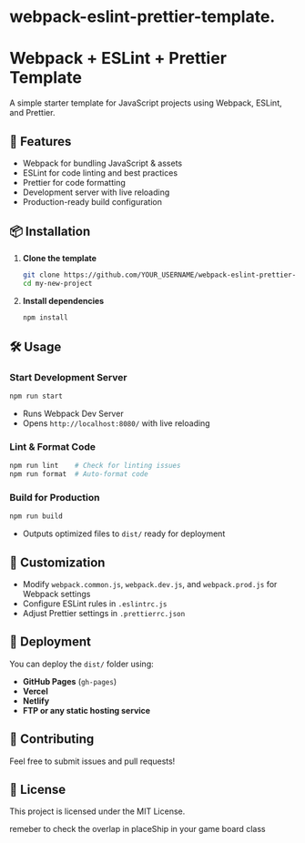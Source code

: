 # webpack-eslint-prettier-template.

# Webpack + ESLint + Prettier Template

A simple starter template for JavaScript projects using Webpack, ESLint, and Prettier.

## 🚀 Features

- Webpack for bundling JavaScript & assets
- ESLint for code linting and best practices
- Prettier for code formatting
- Development server with live reloading
- Production-ready build configuration

## 📦 Installation

1. **Clone the template**

   ```bash
   git clone https://github.com/YOUR_USERNAME/webpack-eslint-prettier-template.git my-new-project
   cd my-new-project
   ```

2. **Install dependencies**
   ```bash
   npm install
   ```

## 🛠 Usage

### Start Development Server

```bash
npm run start
```

- Runs Webpack Dev Server
- Opens `http://localhost:8080/` with live reloading

### Lint & Format Code

```bash
npm run lint    # Check for linting issues
npm run format  # Auto-format code
```

### Build for Production

```bash
npm run build
```

- Outputs optimized files to `dist/` ready for deployment

## 🔧 Customization

- Modify `webpack.common.js`, `webpack.dev.js`, and `webpack.prod.js` for Webpack settings
- Configure ESLint rules in `.eslintrc.js`
- Adjust Prettier settings in `.prettierrc.json`

## 🚀 Deployment

You can deploy the `dist/` folder using:

- **GitHub Pages** (`gh-pages`)
- **Vercel**
- **Netlify**
- **FTP or any static hosting service**

## 🤝 Contributing

Feel free to submit issues and pull requests!

## 📜 License

This project is licensed under the MIT License.

remeber to check the overlap in placeShip in your game board class

